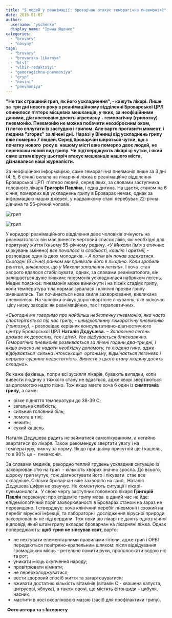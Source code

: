 ```yaml
---
title: "5 людей у реанімації: броварчан атакує геморагічна пневмонія?"
date: 2016-01-07
author: 
  username: "yschenko"
  display_name: "Ірина Ющенко"
categories: 
  - "brovary"
  - "novyny"
tags: 
  - "brovary"
  - "brovarska-likarnya"
  - "btsl"
  - "vibir-redaktsiyi"
  - "gemoragichna-pnevmoniya"
  - "gryp"
  - "novini"
  - "pnevmoniya"
---
```


**"Не так страшний грип, як його ускладнення", - кажуть лікарі. Лише за  три дні нового року в реанімаційному відділенні Броварської ЦРЛ опинилося п’ятеро місцевих мешканців, у яких, за неофіційними даними, діагностовано досить агресивну - геморагічну (грипозну) пневмонію. Пневмонію не можна побачити неозброєним оком, її легко сплутати із застудою і грипом. Але варто прогавити момент, і людина "згоряє" за лічені дні.** **Наразі у Вінниці від ускладнень грипу вже померло 7 людей. Серед броварчан ширяться чутки, що з початку нового  року в  нашому місті вже померло двоє людей, не перенісши новий вид грипу. Чи підтверджують лікарі ці чутки, і який саме штам вірусу цьогоріч атакує мешканців нашого міста, дізнавалися наші журналісти.**

За неофіційною інформацією, саме геморагічна пневмонія лише за 3 дні (4, 5, 6 січня) вклала на лікарняні ліжка в реанімаційне відділення Броварської ЦРЛ  п'ятеро людей, серед яких, за словами заступника головного лікаря **Григорія Павліна**, і одна дитина. На щастя, станом на 6 січня, померлих від ускладнень грипу в Броварах немає, однак за інформацією наших джерел, у надважкому стані перебуває 22-річна дівчина та 55-річний чоловік.

![грип](https://mpz.brovary.org/wp-content/uploads/2016/01/2.jpg)

![грип](https://mpz.brovary.org/wp-content/uploads/2016/01/1.jpg)

У коридорі реанімаційного відділення двоє чоловіків очікують на реаніматолога: він має винести черговий список ліків, які необхідні для порятунку життя їхньому 55-річному родичу. _«У Миколи_ (ім’я з етичних міркувань змінено) _все почалося із слабкості, кашлю і аритмії,_ - розповідає один із двох молодиків. _\- А потім він_ _почав задихатися. Сьогодні (6 січня) ранком ми привезли його в лікарню. Коли зробили рентген, виявилося, що у Миколи запалення легень»._ І хоча  стан  хворого вдалося стабілізувати, однак, за словами реаніматолога, він залишається дуже тяжким: пневмонія ускладнилася набряком легень. Медик пояснює: пневмонія може виникнути і на пізніх стадіях грипу, коли тем­пература тіла нормалізувалася і клінічні прояви грипу зменшились. Так починається нова хвиля захворювання, виклика­на пневмонією. На чоловіка очікує дороговартісне лікування, яке включає  цілу низку заходів: як реанімаційних, так і терапевтичних.

«_Сьогодні ми говоримо про найбільш небезпечну пневмонію, яка часто спостерігається під час грипу, - швидкоплинну геморагічну пневмонію (грипозну), -_ розповідає керівник консультативно-діагностичного центру Броварської ЦРЛ **Наталія Дєдушева.** – _Запалення легень вражає як дорослих, так і дітей. Усе відбувається блискавично. Геморагічна пневмонія розвивається за лічені години два-три дні, і якщо вчасно не надати необхідну допомогу, то людина гине, адже відбувається  сильна інтоксикація  організму, відмічається легенева і серцево-судинна недостатність. Вивести з цього стану людину досить складно_».

Як каже фахівець, попри всі зусилля лікарів, бувають випадки, коли вивести людину з тяжкого стану не вдається, адже хворі звертаються за допомогою надто пізно. Тож якщо маєте хоча б один із **симптомів грипу**, а саме:

- різке підняття температури до 38-39 С;
- загальна слабкість;
- сильний головний біль;
- ломота в тілі;
- нежить;
- сухий кашель

Наталія Дєдушева радить не займатися самолікуванням, а негайно звертатися до лікаря. Також рекомендує звертати увагу і на температуру, нижчу за норму. Якщо при цьому присутній ще і кашель, то в 90% це -  пневмонія.

За словами медиків, рекордно теплий грудень ускладнив ситуацію із захворюваністю на грип  - кількість хворих значно зросла. До всього, щороку грип мутує, тож діагностувати його і лікувати  стає все складніше. Скільки броварчан вже захворіло на грип,  Наталія Дєдушева цифри не озвучує. Не коментують ситуації і лікарі-пульмонологи.  У свою чергу заступник головного лікаря **Григорій Павлін** переконує: про епідемію грипу мова  в даний час не йде: епідеміологічний поріг захворюваності в Броварах станом на зараз не перевищено. І стверджує: хоча клінічний перебіг пневмонії і схожий на перебіг вірусної інфекції, та лабораторні  дослідження вірусної природи захворювання не підтвердили. Тож поки що лікарі не дають однозначної відповіді, який штам грипу вкладає броварчан на лікарняні ліжка. Однак попереджають: **щоб  грип не зіпсував свят,** варто:

- не нехтувати елементарними правилами гігієни, адже грип і ОРВІ передаються повітряно-крапельним шляхом: після відвідування громадських місць - ретельно помити руки, прополоскати водою ніс та рот;
- уникати місць скупчення народу;
- провітрювати кімнати;
- не переохолоджуватися;
- вести здоровий спосіб життя та загартовуватися;
- вживати достатню кількість вітамінів (вітамін С - квашена капуста, цитрусові, яблука), а також овочі, що містять фітонциди – цибуля, часник.
- мастити в носі оксоліновою маззю (засіб для профілактики грипу).

 **Фото автора та з Інтернету**
